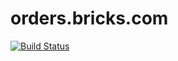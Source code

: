 # orders.bricks.com
[![Build Status](https://travis-ci.org/sina-al/orders.bricks.com.svg?branch=master)](https://travis-ci.org/sina-al/orders.bricks.com)
